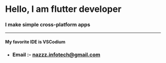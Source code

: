 # Hello, I am flutter developer
### I make simple cross-platform apps 
---
#### My favorite IDE is VSCodium

- ### Email :- nazzz.infotech@gmail.com
